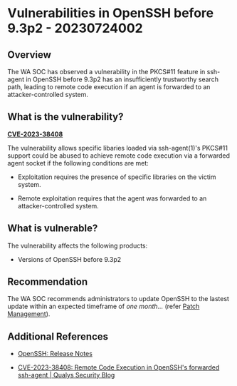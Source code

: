 # Vulnerabilities in OpenSSH before 9.3p2 - 20230724002

## Overview

The WA SOC has observed a vulnerability in the PKCS#11 feature in ssh-agent in OpenSSH before 9.3p2 has an insufficiently trustworthy search path, leading to remote code execution if an agent is forwarded to an attacker-controlled system.

## What is the vulnerability?

[**CVE-2023-38408**](https://nvd.nist.gov/vuln/detail/CVE-2023-38408)

The vulnerability allows specific libaries loaded via ssh-agent(1)'s PKCS#11 support could be abused to achieve remote code execution via a forwarded agent socket if the following
conditions are met:

- Exploitation requires the presence of specific libraries on the victim system.

- Remote exploitation requires that the agent was forwarded to an attacker-controlled system.

## What is vulnerable?

The vulnerability affects the following products:

- Versions of OpenSSH before 9.3p2

## Recommendation

The WA SOC recommends administrators to update OpenSSH to the lastest update within an expected timeframe of *one month...* (refer [Patch Management](../guidelines/patch-management.md)).


## Additional References

- [OpenSSH: Release Notes](https://www.openssh.com/releasenotes.html#9.3p2)

- [CVE-2023-38408: Remote Code Execution in OpenSSH's forwarded ssh-agent | Qualys Security Blog](https://blog.qualys.com/vulnerabilities-threat-research/2023/07/19/cve-2023-38408-remote-code-execution-in-opensshs-forwarded-ssh-agent)
